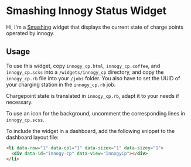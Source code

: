 # Smashing Innogy Status Widget

Hi, I'm a [Smashing](https://github.com/Smashing/smashing) widget that displays the current state of charge points operated by innogy.

## Usage

To use this widget, copy `innogy_cp.html`, `innogy_cp.coffee`, and `innogy_cp.scss` into a `/widgets/innogy_cp` directory, and copy the `innogy_cp.rb` file into your `/jobs` folder. You also have to set the UUID of your charging station in the `innogy_cp.rb` job.

Chargepoint state is translated in `innogy_cp.rb`, adapt it to your needs if necessary.

To use an icon for the background, uncomment the corresponding lines in `innogy_cp.scss`.


To include the widget in a dashboard, add the following snippet to the dashboard layout file:


```html
<li data-row="1" data-col="1" data-sizex="1" data-sizey="1">
  <div data-id="innogy-cp" data-view="InnogyCp"></div>
</li>
```

